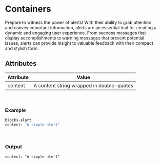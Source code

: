 # Containers

Prepare to witness the power of alerts! With their ability to grab attention and convey important information, alerts are an essential tool for creating a dynamic and engaging user experience. From success messages that display accomplishments to warning messages that prevent potential issues, alerts can provide insight to valuable feedback with their compact and stylish form.

## Attributes

| Attribute      | Value                                              |
|----------------|----------------------------------------------------|
| content        | A content string wrapped in double-quotes          |

</br>

### Example

```py
blocks-alert
content: "A simple alert"
```

</br>

### Output

```blocks-alert
content: "A simple alert"
```